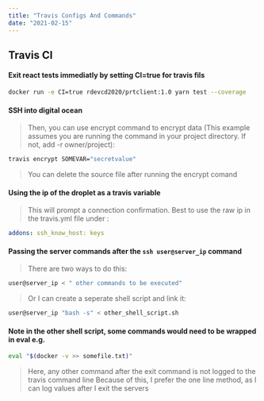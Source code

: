 ```yaml
---
title: "Travis Configs And Commands"
date: "2021-02-15"
---
```


## Travis CI

#### Exit react tests immediatly by setting CI=true for travis fils

```sh
docker run -e CI=true rdevcd2020/prtclient:1.0 yarn test --coverage
```

#### SSH into digital ocean

> Then, you can use encrypt command to encrypt data (This example assumes you are running the command in your project directory. If not, add -r owner/project):

```sh
travis encrypt SOMEVAR="secretvalue"
```

> You can delete the source file after running the encrypt comand

#### Using the ip of the droplet as a travis variable

> This will prompt a connection confirmation. Best to use the raw ip in the travis.yml file under :

```yaml
addons: ssh_know_host: keys
```

#### Passing the server commands after the `ssh user@server_ip` command

> There are two ways to do this:

```sh
user@server_ip < " other commands to be executed"
```

> Or I can create a seperate shell script and link it:

```sh
user@server_ip "bash -s" < other_shell_script.sh
```

#### Note in the other shell script, some commands would need to be wrapped in eval e.g.

```sh
eval "$(docker -v >> somefile.txt)"
```

> Here, any other command after the exit command is not logged to the travis command line
> Because of this, I prefer the one line method, as I can log values after I exit the servers
